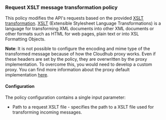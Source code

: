 ### Request XSLT message transformation policy ###

This policy modifies the API's requests based on the provided [XSLT transformation](http://developer.mulesoft.com/docs/display/current/XSLT+Transformer). [XSLT](http://en.wikipedia.org/wiki/XSLT) (Extensible Stylesheet Language Transformations) is a language for transforming XML documents into other XML documents or other formats such as HTML for web pages, plain text or into XSL Formatting Objects.
 
**Note**: It is not possible to configure the encoding and mime type of the transformed message because of how the Cloudhub proxy works. Even if these headers are set by the policy, they are overwritten by the proxy implementation. To overcome this, you would need to develop a custom proxy. You can find more information about the proxy default implementation [here](http://developer.mulesoft.com/docs/display/current/Proxying+Your+API).   

#### Configuration

The policy configuration contains a single input parameter:

+ Path to a request XSLT file - specifies the path to a XSLT file used for transforming incoming messages.